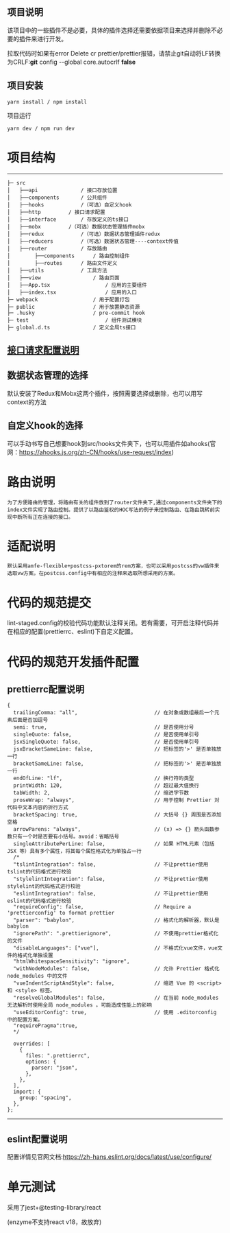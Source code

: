## 项目说明

该项目中的一些插件不是必要，具体的插件选择还需要依据项目来选择并删除不必要的插件来进行开发。

拉取代码时如果有error Delete cr prettier/prettier报错，请禁止git自动将LF转换为CRLF:**git** config --global core.autocrlf **false**

## 项目安装

```
yarn install / npm install
```

项目运行

```
yarn dev / npm run dev
```

# 项目结构

---

```
├─ src
│   ├──api  			/ 接口存放位置
│   ├──components		/ 公共组件
│   ├──hooks			/（可选）自定义hook
│   ├──http			/ 接口请求配置
│   ├──interface		/ 存放定义的ts接口
│   ├──mobx			/（可选）数据状态管理插件mobx
│   ├──redux			/（可选）数据状态管理插件redux
│   ├──reducers			/（可选）数据状态管理----context传值
│   ├──router			/ 存放路由
│        ├──components		/ 路由控制组件
│        ├──routes		/ 路由文件定义
│   ├──utils			/ 工具方法
│   ├──view             	/ 路由页面
│   ├──App.tsx                  / 应用的主要组件
│   ├──index.tsx                / 应用的入口
├─ webpack              	/ 用于配置打包
├─ public               	/ 用于放置静态资源
├─ .husky             		/ pre-commit hook
├─ test                         / 组件测试模块
├─ global.d.ts          	/ 定义全局ts接口
```

## [接口请求配置说明](./src/http/README.md)

## 数据状态管理的选择

默认安装了Redux和Mobx这两个插件，按照需要选择或删除，也可以用写context的方法

## 自定义hook的选择

可以手动书写自己想要hook到src/hooks文件夹下，也可以用插件如ahooks(官网：https://ahooks.js.org/zh-CN/hooks/use-request/index)

# 路由说明

    为了方便路由的管理，将路由有关的组件放到了router文件夹下,通过components文件夹下的index文件实现了路由控制。提供了以路由鉴权的HOC写法的例子来控制路由、在路由跳转前实现中断所有正在连接的接口。

# 适配说明

    默认采用amfe-flexible+postcss-pxtorem的rem方案，也可以采用postcss的vw插件来选取vw方案。在postcss.config中有相应的注释来选取所想采用的方案。

# 代码的规范提交

lint-staged.config的校验代码功能默认注释关闭。若有需要，可开启注释代码并在相应的配置(prettierrc、eslint)下自定义配置。

# 代码的规范开发插件配置

## prettierrc配置说明

```
{
  trailingComma: "all",                         // 在对象或数组最后一个元素后面是否加逗号
  semi: true,                                   // 是否使用分号
  singleQuote: false,                           // 是否使用单引号
  jsxSingleQuote: false,                        // 是否使用单引号
  jsxBracketSameLine: false,                    // 把标签的'>' 是否单独放一行
  bracketSameLine: false,                       // 把标签的'>' 是否单独放一行
  endOfLine: "lf",                              // 换行符的类型
  printWidth: 120,                              // 超过最大值换行
  tabWidth: 2,                                  // 缩进字节数
  proseWrap: "always",                          // 用于控制 Prettier 对代码中文本内容的折行方式
  bracketSpacing: true,                         // 大括号 {} 周围是否添加空格
  arrowParens: "always",                        // (x) => {} 箭头函数参数只有一个时是否要有小括号。avoid：省略括号
  singleAttributePerLine: false,                // 如果 HTML元素（包括 JSX 等）具有多个属性，将其每个属性格式化为单独占一行
  /*
  "tslintIntegration": false,                   // 不让prettier使用tslint的代码格式进行校验
  "stylelintIntegration": false,                // 不让prettier使用stylelint的代码格式进行校验
  "eslintIntegration": false,                   // 不让prettier使用eslint的代码格式进行校验
  "requireConfig": false,                       // Require a 'prettierconfig' to format prettier
  "parser": "babylon",                          // 格式化的解析器，默认是babylon
  "ignorePath": ".prettierignore",              // 不使用prettier格式化的文件
  "disableLanguages": ["vue"],                  // 不格式化vue文件，vue文件的格式化单独设置
  "htmlWhitespaceSensitivity": "ignore",
  "withNodeModules": false,                     // 允许 Prettier 格式化 node_modules 中的文件
  "vueIndentScriptAndStyle": false,             // 缩进 Vue 的 <script> 和 <style> 标签。
  "resolveGlobalModules": false,                // 在当前 node_modules 无法解析时使用全局 node_modules 。可能造成性能上的影响
  "useEditorConfig": true,                      // 使用 .editorconfig 中的配置方案。
  "requirePragma":true,
  */ 
 
  overrides: [
    {
      files: ".prettierrc",
      options: {
        parser: "json",
      },
    },
  ],
  import: {
    group: "spacing",
  },
};

```

---

## eslint配置说明

配置详情见官网文档:https://zh-hans.eslint.org/docs/latest/use/configure/

# 单元测试

采用了jest+@testing-library/react

(enzyme不支持react v18，故放弃)
